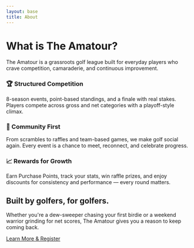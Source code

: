 ```yaml
---
layout: base
title: About
---
```


# What is The Amatour?

The Amatour is a grassroots golf league built for everyday players who crave competition, camaraderie, and continuous improvement.

<div class="grid grid-cols-1 md:grid-cols-3 gap-8 my-12">
  <div class="bg-white shadow-md rounded-lg p-6 hover:shadow-lg transition">
    <h3 class="text-xl font-semibold mb-2">🏆 Structured Competition</h3>
    <p class="text-gray-600 text-sm">
      8-season events, point-based standings, and a finale with real stakes. Players compete across gross and net categories with a playoff-style climax.
    </p>
  </div>
  <div class="bg-white shadow-md rounded-lg p-6 hover:shadow-lg transition">
    <h3 class="text-xl font-semibold mb-2">🤝 Community First</h3>
    <p class="text-gray-600 text-sm">
      From scrambles to raffles and team-based games, we make golf social again. Every event is a chance to meet, reconnect, and celebrate progress.
    </p>
  </div>
  <div class="bg-white shadow-md rounded-lg p-6 hover:shadow-lg transition">
    <h3 class="text-xl font-semibold mb-2">📈 Rewards for Growth</h3>
    <p class="text-gray-600 text-sm">
      Earn Purchase Points, track your stats, win raffle prizes, and enjoy discounts for consistency and performance — every round matters.
    </p>
  </div>
</div>

<section class="bg-gray-100 rounded-xl p-10 text-center">
  <h2 class="text-2xl md:text-3xl font-bold mb-4">Built by golfers, for golfers.</h2>
  <p class="text-gray-700 text-lg mb-6 max-w-2xl mx-auto">
    Whether you're a dew-sweeper chasing your first birdie or a weekend warrior grinding for net scores, The Amatour gives you a reason to keep coming back.
  </p>
  <a href="/register" class="inline-block px-6 py-3 bg-indigo-600 text-white rounded-lg text-sm hover:bg-indigo-700 transition">
    Learn More & Register
  </a>
</section>
